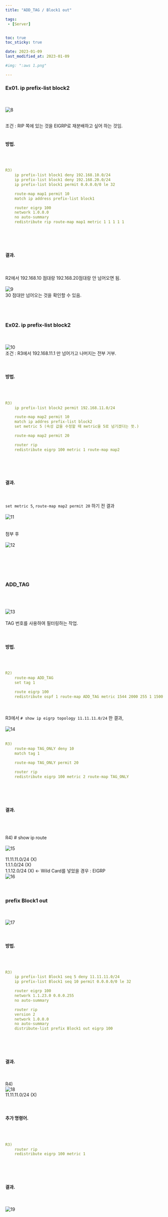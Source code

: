 ```yaml
---
title: "ADD_TAG / Block1 out"

tags:
 - [Server]


toc: true
toc_sticky: true

date: 2023-01-09
last_modified_at: 2023-01-09

#img: ":aws 1.png"

---
```


<!-- outline-start -->


### Ex01. ip prefix-list block2
<br/><br/>
![8](https://user-images.githubusercontent.com/117553252/211533934-4c1ed9fa-a6b3-4e24-83a0-7eaa878e51a3.png)

<br/>
조건 : RIP 쪽에 있는 것을 EIGRP로 재분배하고 싶어 하는 것임.
<br/><br/>

#### 방법.
<br/><br/>
```yaml
R3)
    ip prefix-list block1 deny 192.168.10.0/24
    ip prefix-list block1 deny 192.168.20.0/24
    ip prefix-list block1 permit 0.0.0.0/0 le 32

    route-map map1 permit 10
    match ip address prefix-list block1

    router eigrp 100
    network 1.0.0.0
    no auto-summary
    redistribute rip route-map map1 metric 1 1 1 1 1
```
<br/><br/><br/>


#### 결과.
<br/><br/>
R2에서 192.168.10 점대랑 192.168.20점대랑 안 넘어오면 됨.
<br/><br/>
![9](https://user-images.githubusercontent.com/117553252/211533938-6fc01330-6261-4532-a163-df194f2b6f0e.png)
<br/>
30 점대만 넘어오는 것을 확인할 수 있음.
<br/><br/><br/><br/>



### Ex02. ip prefix-list block2
<br/><br/>
![10](https://user-images.githubusercontent.com/117553252/211533940-469a6942-22d5-42d7-8da7-f997fed568b0.png)
<br/>
조건 : R3에서 192.168.11.1 만 넘어가고 나머지는 전부 거부.
<br/><br/><br/>


#### 방법.
<br/><br/>
```yaml
R3)
    ip prefix-list block2 permit 192.168.11.0/24

    route-map map2 permit 10
    match ip addres prefix-list block2
    set metric 5 (속성 값을 수정할 때 metric을 5로 넘기겠다는 뜻.)

    route-map map2 permit 20

    router rip
    redistribute eigrp 100 metric 1 route-map map2
```
<br/><br/><br/>


#### 결과.
<br/><br/>
`set metric 5`, `route-map map2 permit 20` 하기 전 결과<br/><br/>
![11](https://user-images.githubusercontent.com/117553252/211533944-fac678d0-27cf-418a-8f60-1f82a99c9c10.png)
<br/><br/><br/>
첨부 후 <br/><br/>![12](https://user-images.githubusercontent.com/117553252/211533948-6e49e694-26df-4c53-b53b-c5e030c53ff3.png)
<br/><br/><br/>

<br/><br/>


### ADD_TAG
<br/><br/><br/>
![13](https://user-images.githubusercontent.com/117553252/211533952-bf27dbfc-c1df-44d1-9ec2-81adc3ba81bb.png)
<br/><br/>
TAG 번호를 사용하여 필터링하는 작업.
<br/><br/><br/>

#### 방법.
<br/><br/>
```yaml
R2)
    route-map ADD_TAG
    set tag 1

    route eigrp 100
    redistribute ospf 1 route-map ADD_TAG metric 1544 2000 255 1 1500
```
<br/><br/>
R3에서 `# show ip eigrp topology 11.11.11.0/24` 한 결과,<br/><br/>
![14](https://user-images.githubusercontent.com/117553252/211533954-a0700535-dc5d-412d-865a-2a81e4cf244d.png)
<br/><br/>

```yaml
R3)
    route-map TAG_ONLY deny 10
    match tag 1
    
    route-map TAG_ONLY permit 20

    router rip
    redistribute eigrp 100 metric 2 route-map TAG_ONLY
```
<br/><br/><br/>


#### 결과.
<br/><br/><br/>
R4) # show ip route <br/><br/>
![15](https://user-images.githubusercontent.com/117553252/211533957-91deb21a-0170-4456-92db-035854241058.png)
<br/><br/>
11.11.11.0/24 (X)<br/>
1.1.1.0/24 (X)<br/>
1.1.12.0/24 (X) <- Wild Card를 넣었을 경우 : EIGRP <br/> 
![16](https://user-images.githubusercontent.com/117553252/211533962-344d35e0-b037-4082-adf5-651645a78118.png)
<br/><br/><br/>



### prefix Block1 out
<br/><br/>
![17](https://user-images.githubusercontent.com/117553252/211533966-5a2623d2-2cf1-4671-9c38-5220d2b16daa.png)
<br/><br/><br/>

#### 방법.
<br/><br/>
```yaml
R3)
    ip prefix-list Block1 seq 5 deny 11.11.11.0/24
    ip prefix-list Block1 seq 10 permit 0.0.0.0/0 le 32

    router eigrp 100
    network 1.1.23.0 0.0.0.255
    no auto-summary

    router rip
    version 2
    network 1.0.0.0
    no auto-summary
    distribute-list prefix Block1 out eigrp 100
```
<br/><br/><br/>

#### 결과.
<br/><br/>
R4)<br/>
![18](https://user-images.githubusercontent.com/117553252/211533968-0f2046c6-d950-4f95-b355-af8a9abdb9eb.png)
<br/>
11.11.11.0/24 (X)
<br/><br/><br/>

#### 추가 명령어.
<br/><br/>
```yaml
R3)
    router rip
    redistribute eigrp 100 metric 1
```
<br/><br/><br/>


#### 결과.
<br/><br/>
![19](https://user-images.githubusercontent.com/117553252/211533972-dde4233c-355e-4324-93d8-fc8f10fdd13d.png)
<br/><br/><br/><br/><br/>





